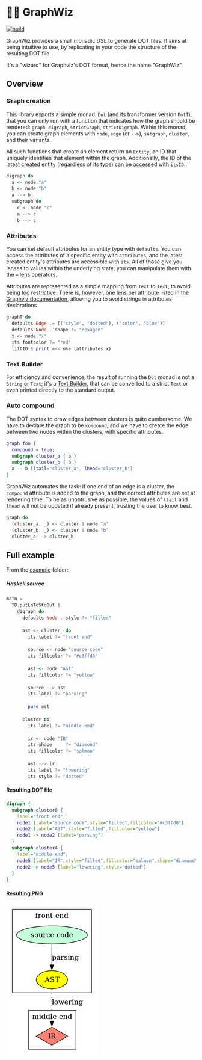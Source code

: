 # :mage_woman: GraphWiz

[![build][Shield]][Action]

GraphWiz provides a small monadic DSL to generate DOT files. It aims at being intuitive to use, by replicating in your code the structure of the resulting DOT file.

It's a "wizard" for Graphviz's DOT format, hence the name "GraphWiz".

[Action]: https://github.com/nicuveo/graphwiz/actions/workflows/haskell.yml?query=branch%3Amain
[Shield]: https://img.shields.io/github/actions/workflow/status/nicuveo/graphwiz/haskell.yml?event=push&style=flat&branch=main&label=build

## Overview

### Graph creation

This library exports a simple monad: `Dot` (and its transformer version `DotT`), that you can only run with a function that indicates how the graph should be rendered: `graph`, `digraph`, `strictGraph`, `strictDigraph`. Within this monad, you can create graph elements with `node`, `edge` (or `-->`), `subgraph`, `cluster`, and their variants.

All such functions that create an element return an `Entity`, an ID that uniquely identifies that element within the graph. Additionally, the ID of the latest created entity (regardless of its type) can be accessed with `itsID`.

```haskell
digraph do
  a <- node "a"
  b <- node "b"
  a --> b
  subgraph do
    c <- node "c"
    a --> c
    b --> c
```

### Attributes

You can set default attributes for an entity type with `defaults`. You can access the attributes of a specific entity with `attributes`, and the latest created entity's attributes are accessible with `its`. All of those give you lenses to values within the underlying state; you can manipulate them with the `=` [lens operators](https://hackage.haskell.org/package/lens-5.3.3/docs/Control-Lens-Setter.html#g:5).

Attributes are represented as a simple mapping from `Text` to `Text`, to avoid being too restrictive. There is, however, one lens per attribute listed in the [Graphviz documentation](https://graphviz.org/doc/info/attrs.html), allowing you to avoid strings in attributes declarations.

```haskell
graphT do
  defaults Edge .= [("style", "dotted"), ("color", "blue")]
  defaults Node . shape ?= "hexagon"
  x <- node "x"
  its fontcolor ?= "red"
  liftIO $ print =<< use (attributes x)
```

### Text.Builder

For efficiency and convenience, the result of running the `Dot` monad is not a `String` or `Text`; it's a [Text.Builder](https://hackage.haskell.org/package/text-builder-0.6.7.3/docs/Text-Builder.html), that can be converted to a strict `Text` or even printed directly to the standard output.

### Auto compound

The DOT syntax to draw edges between clusters is quite cumbersome. We have to declare the graph to be `compound`, and we have to create the edge between two nodes within the clusters, with specific attributes.

```dot
graph foo {
  compound = true;
  subgraph cluster_a { a }
  subgraph cluster_b { b }
  a -- b [ltail="cluster_a", lhead="cluster_b"]
}
```

GraphWiz automates the task: if one end of an edge is a cluster, the `compound` attribute is added to the graph, and the correct attributes are set at rendering time. To be as unobtrusive as possible, the values of `ltail` and `lhead` will not be updated if already present, trusting the user to know best.

```haskell
graph do
  (cluster_a, _) <- cluster $ node "a"
  (cluster_b, _) <- cluster $ node "b"
  cluster_a --> cluster_b
```

## Full example

From the [example](/example) folder:

##### Haskell source
```haskell
main =
  TB.putLnToStdOut $
    digraph do
      defaults Node . style ?= "filled"

      ast <- cluster_ do
        its label ?= "front end"

        source <- node "source code"
        its fillcolor ?= "#c3ffd8"

        ast <- node "AST"
        its fillcolor ?= "yellow"

        source --> ast
        its label ?= "parsing"

        pure ast

      cluster do
        its label ?= "middle end"

        ir <- node "IR"
        its shape     ?= "diamond"
        its fillcolor ?= "salmon"

        ast --> ir
        its label ?= "lowering"
        its style ?= "dotted"
```

#### Resulting DOT file

```DOT
digraph {
  subgraph cluster0 {
    label="front end";
    node1 [label="source code",style="filled",fillcolor="#c3ffd8"]
    node2 [label="AST",style="filled",fillcolor="yellow"]
    node1 -> node2 [label="parsing"]
  }
  subgraph cluster4 {
    label="middle end";
    node5 [label="IR",style="filled",fillcolor="salmon",shape="diamond"]
    node2 -> node5 [label="lowering",style="dotted"]
  }
}
```

#### Resulting PNG

![example of a generated PNG](/example/output.png)
